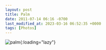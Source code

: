 ```yaml
---
layout: post
title: Palm
date: 2011-07-14 06:16 -0700
last_modified_at: 2023-03-16 06:52:35 +0000
tags: [Photos]
---
```


![palm](//i.chenna.me/photos/prod/2011-07-14_06_16_38.jpg){:loading="lazy"}
